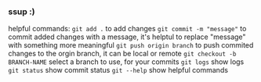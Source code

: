 ### ssup :)
helpful commands:
`git add .` to add changes
`git commit -m "message"` to commit added changes with a message, it's helptul to replace "message" with something more meaningful
`git push origin branch` to push commited changes to the orgin branch, it can be local or remote
`git checkout -b BRANCH-NAME` select a branch to use, for your commits
`git logs` show logs
`git status` show commit status
`git --help` show helpful commands